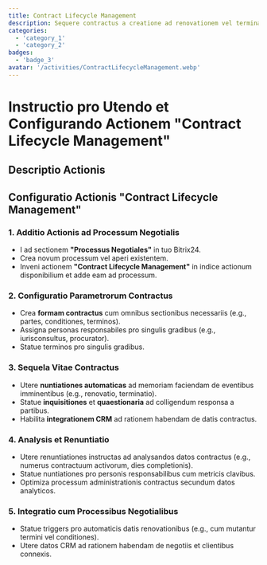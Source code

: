 ```yaml
---
title: Contract Lifecycle Management
description: Sequere contractus a creatione ad renovationem vel terminationem.
categories: 
  - 'category_1'
  - 'category_2'
badges: 
  - 'badge_3'
avatar: '/activities/ContractLifecycleManagement.webp'
---
```


# Instructio pro Utendo et Configurando Actionem "Contract Lifecycle Management"

## Descriptio Actionis

## **Configuratio Actionis "Contract Lifecycle Management"**

### 1. Additio Actionis ad Processum Negotialis
- I ad sectionem **"Processus Negotiales"** in tuo Bitrix24.
- Crea novum processum vel aperi existentem.
- Inveni actionem **"Contract Lifecycle Management"** in indice actionum disponibilium et adde eam ad processum.

### 2. Configuratio Parametrorum Contractus
- Crea **formam contractus** cum omnibus sectionibus necessariis (e.g., partes, conditiones, terminos).
- Assigna personas responsabiles pro singulis gradibus (e.g., iurisconsultus, procurator).
- Statue terminos pro singulis gradibus.

### 3. Sequela Vitae Contractus
- Utere **nuntiationes automaticas** ad memoriam faciendam de eventibus imminentibus (e.g., renovatio, terminatio).
- Statue **inquisitiones** et **quaestionaria** ad colligendum responsa a partibus.
- Habilita **integrationem CRM** ad rationem habendam de datis contractus.

### 4. Analysis et Renuntiatio
- Utere renuntiationes instructas ad analysandos datos contractus (e.g., numerus contractuum activorum, dies completionis).
- Statue nuntiationes pro personis responsabilibus cum metricis clavibus.
- Optimiza processum administrationis contractus secundum datos analyticos.

### 5. Integratio cum Processibus Negotialibus
- Statue triggers pro automaticis datis renovationibus (e.g., cum mutantur termini vel conditiones).
- Utere datos CRM ad rationem habendam de negotiis et clientibus connexis.